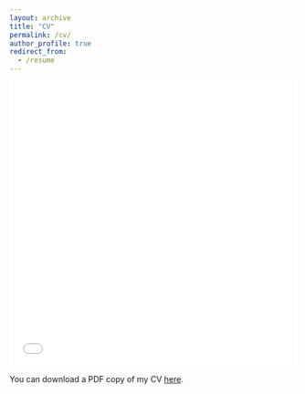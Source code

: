 ```yaml
---
layout: archive
title: "CV"
permalink: /cv/
author_profile: true
redirect_from:
  - /resume
---
```


<iframe src="/files/website_CV.pdf" width="100%" height="500" frameborder="no" border="0" marginwidth="0" marginheight="0"></iframe>

You can download a PDF copy of my CV [here](/files/website_CV.pdf).